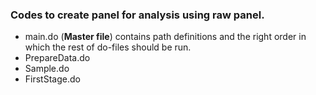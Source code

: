 ### Codes to create panel for analysis using raw panel.

- main.do (**Master file**) contains path definitions and the right order in which the rest of do-files should be run.
- PrepareData.do
- Sample.do
- FirstStage.do


